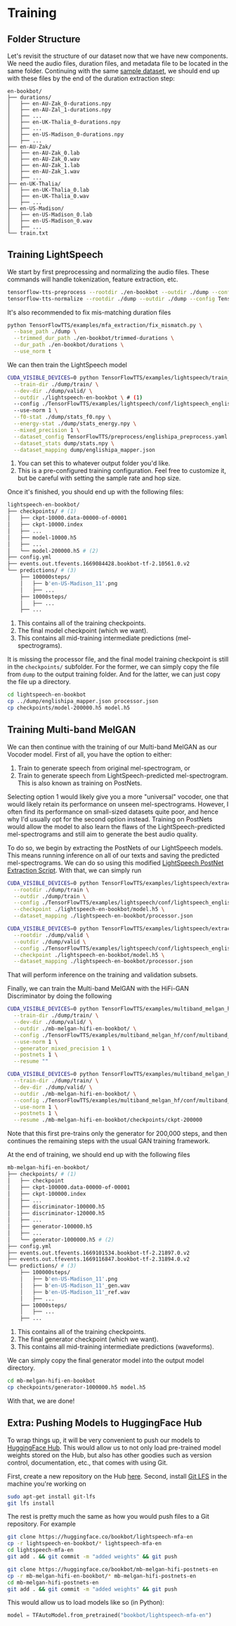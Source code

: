 # Training

## Folder Structure

Let's revisit the structure of our dataset now that we have new components. We need the audio files, duration files, and metadata file to be located in the same folder. Continuing with the same [sample dataset](../dataset/#example), we should end up with these files by the end of the duration extraction step:

```
en-bookbot/
├── durations/
│   ├── en-AU-Zak_0-durations.npy
│   ├── en-AU-Zal_1-durations.npy
│   ├── ...
│   ├── en-UK-Thalia_0-durations.npy
│   ├── ...
│   ├── en-US-Madison_0-durations.npy
│   ├── ...
├── en-AU-Zak/
│   ├── en-AU-Zak_0.lab
│   ├── en-AU-Zak_0.wav
│   ├── en-AU-Zak_1.lab
│   ├── en-AU-Zak_1.wav
│   ├── ...
├── en-UK-Thalia/
│   ├── en-UK-Thalia_0.lab
│   ├── en-UK-Thalia_0.wav
│   ├── ...
├── en-US-Madison/
│   ├── en-US-Madison_0.lab
│   ├── en-US-Madison_0.wav
│   ├── ...
└── train.txt
```

## Training LightSpeech

We start by first preprocessing and normalizing the audio files. These commands will handle tokenization, feature extraction, etc.

```sh
tensorflow-tts-preprocess --rootdir ./en-bookbot --outdir ./dump --config TensorFlowTTS/preprocess/englishipa_preprocess.yaml --dataset englishipa --verbose 2
tensorflow-tts-normalize --rootdir ./dump --outdir ./dump --config TensorFlowTTS/preprocess/englishipa_preprocess.yaml --dataset englishipa --verbose 2
```

It's also recommended to fix mis-matching duration files

```sh
python TensorFlowTTS/examples/mfa_extraction/fix_mismatch.py \
  --base_path ./dump \
  --trimmed_dur_path ./en-bookbot/trimmed-durations \
  --dur_path ./en-bookbot/durations \
  --use_norm t
```

We can then train the LightSpeech model

```sh
CUDA_VISIBLE_DEVICES=0 python TensorFlowTTS/examples/lightspeech/train_lightspeech.py \
  --train-dir ./dump/train/ \
  --dev-dir ./dump/valid/ \
  --outdir ./lightspeech-en-bookbot \ # (1)
  --config ./TensorFlowTTS/examples/lightspeech/conf/lightspeech_englishipa.yaml \ # (2)
  --use-norm 1 \
  --f0-stat ./dump/stats_f0.npy \
  --energy-stat ./dump/stats_energy.npy \
  --mixed_precision 1 \
  --dataset_config TensorFlowTTS/preprocess/englishipa_preprocess.yaml \
  --dataset_stats dump/stats.npy \
  --dataset_mapping dump/englishipa_mapper.json
```

1. You can set this to whatever output folder you'd like.
2. This is a pre-configured training configuration. Feel free to customize it, but be careful with setting the sample rate and hop size.

Once it's finished, you should end up with the following files:

```sh
lightspeech-en-bookbot/
├── checkpoints/ # (1)
│   ├── ckpt-10000.data-00000-of-00001
│   ├── ckpt-10000.index
│   ├── ...
│   ├── model-10000.h5
│   ├── ...
│   └── model-200000.h5 # (2)
├── config.yml
├── events.out.tfevents.1669084428.bookbot-tf-2.10561.0.v2
└── predictions/ # (3)
    ├── 100000steps/
    │   ├── b'en-US-Madison_11'.png
    │   ├── ...
    ├── 10000steps/
    │   ├── ...
    ├── ...
```

1. This contains all of the training checkpoints.
2. The final model checkpoint (which we want).
3. This contains all mid-training intermediate predictions (mel-spectrograms).

It is missing the processor file, and the final model training checkpoint is still in the `checkpoints/` subfolder. For the former, we can simply copy the file from `dump` to the output training folder. And for the latter, we can just copy the file up a directory.

```sh
cd lightspeech-en-bookbot
cp ../dump/englishipa_mapper.json processor.json
cp checkpoints/model-200000.h5 model.h5
```

## Training Multi-band MelGAN

We can then continue with the training of our Multi-band MelGAN as our Vocoder model. First of all, you have the option to either:
1. Train to generate speech from original mel-spectrogram, or
2. Train to generate speech from LightSpeech-predicted mel-spectrogram. This is also known as training on PostNets.

Selecting option 1 would likely give you a more "universal" vocoder, one that would likely retain its performance on unseen mel-spectrograms. However, I often find its performance on small-sized datasets quite poor, and hence why I'd usually opt for the second option instead. Training on PostNets would allow the model to also learn the flaws of the LightSpeech-predicted mel-spectrograms and still aim to generate the best audio quality.

To do so, we begin by extracting the PostNets of our LightSpeech models. This means running inference on all of our texts and saving the predicted mel-spectrograms. We can do so using this modified [LightSpeech PostNet Extraction Script](https://github.com/w11wo/TensorFlowTTS/blob/master/examples/lightspeech/extractls_postnets.py). With that, we can simply run

```sh
CUDA_VISIBLE_DEVICES=0 python TensorFlowTTS/examples/lightspeech/extractls_postnets.py \
  --rootdir ./dump/train \
  --outdir ./dump/train \
  --config ./TensorFlowTTS/examples/lightspeech/conf/lightspeech_englishipa.yaml \
  --checkpoint ./lightspeech-en-bookbot/model.h5 \
  --dataset_mapping ./lightspeech-en-bookbot/processor.json

CUDA_VISIBLE_DEVICES=0 python TensorFlowTTS/examples/lightspeech/extractls_postnets.py \
  --rootdir ./dump/valid \
  --outdir ./dump/valid \
  --config ./TensorFlowTTS/examples/lightspeech/conf/lightspeech_englishipa.yaml \
  --checkpoint ./lightspeech-en-bookbot/model.h5 \
  --dataset_mapping ./lightspeech-en-bookbot/processor.json
```

That will perform inference on the training and validation subsets.

Finally, we can train the Multi-band MelGAN with the HiFi-GAN Discriminator by doing the following

```sh
CUDA_VISIBLE_DEVICES=0 python TensorFlowTTS/examples/multiband_melgan_hf/train_multiband_melgan_hf.py \
  --train-dir ./dump/train/ \
  --dev-dir ./dump/valid/ \
  --outdir ./mb-melgan-hifi-en-bookbot/ \
  --config ./TensorFlowTTS/examples/multiband_melgan_hf/conf/multiband_melgan_hf.en.v1.yml \
  --use-norm 1 \
  --generator_mixed_precision 1 \
  --postnets 1 \
  --resume ""

CUDA_VISIBLE_DEVICES=0 python TensorFlowTTS/examples/multiband_melgan_hf/train_multiband_melgan_hf.py \
  --train-dir ./dump/train/ \
  --dev-dir ./dump/valid/ \
  --outdir ./mb-melgan-hifi-en-bookbot/ \
  --config ./TensorFlowTTS/examples/multiband_melgan_hf/conf/multiband_melgan_hf.en.v1.yml \
  --use-norm 1 \
  --postnets 1 \
  --resume ./mb-melgan-hifi-en-bookbot/checkpoints/ckpt-200000
```

Note that this first pre-trains only the generator for 200,000 steps, and then continues the remaining steps with the usual GAN training framework.

At the end of training, we should end up with the following files

```sh
mb-melgan-hifi-en-bookbot/
├── checkpoints/ # (1)
│   ├── checkpoint
│   ├── ckpt-100000.data-00000-of-00001
│   ├── ckpt-100000.index
│   ├── ...
│   ├── discriminator-100000.h5
│   ├── discriminator-120000.h5
│   ├── ...
│   ├── generator-100000.h5
│   ├── ...
│   └── generator-1000000.h5 # (2)
├── config.yml
├── events.out.tfevents.1669101534.bookbot-tf-2.21897.0.v2
├── events.out.tfevents.1669116847.bookbot-tf-2.31894.0.v2
└── predictions/ # (3)
    ├── 100000steps/
    │   ├── b'en-US-Madison_11'.png
    │   ├── b'en-US-Madison_11'_gen.wav
    │   ├── b'en-US-Madison_11'_ref.wav
    │   ├── ...
    ├── 10000steps/
    │   ├── ...
    ├── ...
```

1. This contains all of the training checkpoints.
2. The final generator checkpoint (which we want).
3. This contains all mid-training intermediate predictions (waveforms).


We can simply copy the final generator model into the output model directory.

```sh
cd mb-melgan-hifi-en-bookbot
cp checkpoints/generator-1000000.h5 model.h5
```

With that, we are done!

## Extra: Pushing Models to HuggingFace Hub

To wrap things up, it will be very convenient to push our models to [HuggingFace Hub](https://huggingface.co/models). This would allow us to not only load pre-trained model weights stored on the Hub, but also has other goodies such as version control, documentation, etc., that comes with using Git.

First, create a new repository on the Hub [here](https://huggingface.co/new). Second, install [Git LFS](https://git-lfs.github.com/) in the machine you're working on

```sh
sudo apt-get install git-lfs
git lfs install
```

The rest is pretty much the same as how you would push files to a Git repository. For example

```sh
git clone https://huggingface.co/bookbot/lightspeech-mfa-en
cp -r lightspeech-en-bookbot/* lightspeech-mfa-en
cd lightspeech-mfa-en
git add . && git commit -m "added weights" && git push
```

```sh
git clone https://huggingface.co/bookbot/mb-melgan-hifi-postnets-en
cp -r mb-melgan-hifi-en-bookbot/* mb-melgan-hifi-postnets-en
cd mb-melgan-hifi-postnets-en
git add . && git commit -m "added weights" && git push
```

This would allow us to load models like so (in Python):

```py
model = TFAutoModel.from_pretrained("bookbot/lightspeech-mfa-en")
```